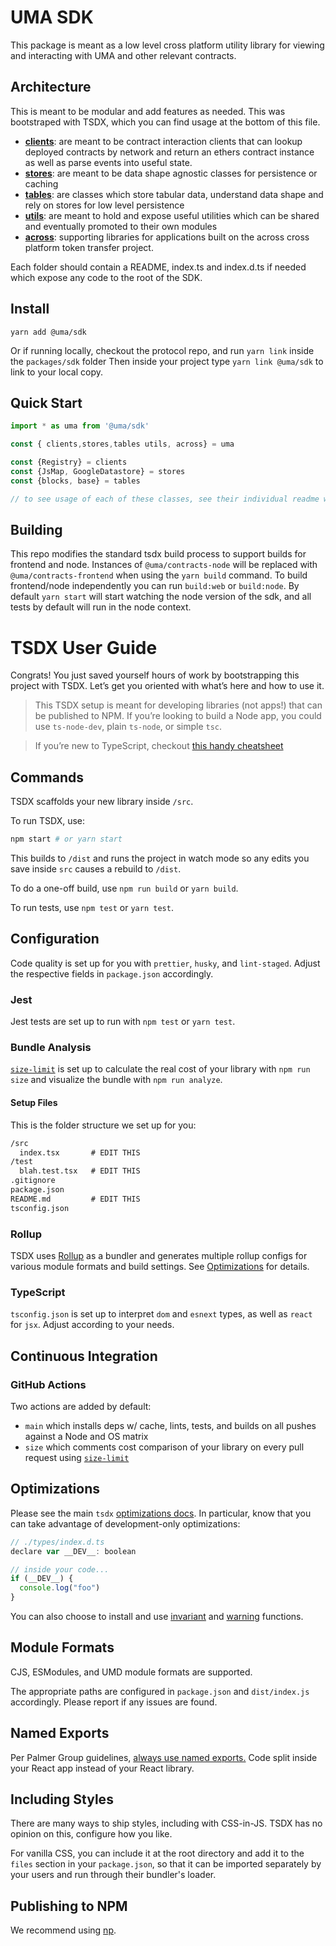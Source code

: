 # UMA SDK

This package is meant as a low level cross platform utility library for viewing and interacting with UMA and other relevant contracts.

## Architecture

This is meant to be modular and add features as needed. This was bootstraped with TSDX, which you can find usage at the bottom of this file.

- [**clients**](./src/clients/README.md): are meant to be contract interaction clients that can lookup deployed contracts by network and return an ethers contract instance as well as parse events into useful state.
- [**stores**](./src/stores/README.md): are meant to be data shape agnostic classes for persistence or caching
- [**tables**](./src/tables/README.md): are classes which store tabular data, understand data shape and rely on stores for low level persistence
- [**utils**](./src/utils.ts): are meant to hold and expose useful utilities which can be shared and eventually promoted to their own modules
- [**across**](./src/across/README.md): supporting libraries for applications built on the across cross platform token transfer project.

Each folder should contain a README, index.ts and index.d.ts if needed which expose any code to the root of the SDK.

## Install

`yarn add @uma/sdk`

Or if running locally, checkout the protocol repo, and run `yarn link` inside the `packages/sdk` folder
Then inside your project type `yarn link @uma/sdk` to link to your local copy.

## Quick Start

```js
import * as uma from '@uma/sdk'

const { clients,stores,tables utils, across} = uma

const {Registry} = clients
const {JsMap, GoogleDatastore} = stores
const {blocks, base} = tables

// to see usage of each of these classes, see their individual readme within their directories.

```

## Building

This repo modifies the standard tsdx build process to support builds for frontend and node. Instances of `@uma/contracts-node` will
be replaced with `@uma/contracts-frontend` when using the `yarn build` command. To build frontend/node independently
you can run `build:web` or `build:node`. By default `yarn start` will start watching the node version of the sdk, and all
tests by default will run in the node context.

# TSDX User Guide

Congrats! You just saved yourself hours of work by bootstrapping this project with TSDX. Let’s get you oriented with what’s here and how to use it.

> This TSDX setup is meant for developing libraries (not apps!) that can be published to NPM. If you’re looking to build a Node app, you could use `ts-node-dev`, plain `ts-node`, or simple `tsc`.

> If you’re new to TypeScript, checkout [this handy cheatsheet](https://devhints.io/typescript)

## Commands

TSDX scaffolds your new library inside `/src`.

To run TSDX, use:

```bash
npm start # or yarn start
```

This builds to `/dist` and runs the project in watch mode so any edits you save inside `src` causes a rebuild to `/dist`.

To do a one-off build, use `npm run build` or `yarn build`.

To run tests, use `npm test` or `yarn test`.

## Configuration

Code quality is set up for you with `prettier`, `husky`, and `lint-staged`. Adjust the respective fields in `package.json` accordingly.

### Jest

Jest tests are set up to run with `npm test` or `yarn test`.

### Bundle Analysis

[`size-limit`](https://github.com/ai/size-limit) is set up to calculate the real cost of your library with `npm run size` and visualize the bundle with `npm run analyze`.

#### Setup Files

This is the folder structure we set up for you:

```txt
/src
  index.tsx       # EDIT THIS
/test
  blah.test.tsx   # EDIT THIS
.gitignore
package.json
README.md         # EDIT THIS
tsconfig.json
```

### Rollup

TSDX uses [Rollup](https://rollupjs.org) as a bundler and generates multiple rollup configs for various module formats and build settings. See [Optimizations](#optimizations) for details.

### TypeScript

`tsconfig.json` is set up to interpret `dom` and `esnext` types, as well as `react` for `jsx`. Adjust according to your needs.

## Continuous Integration

### GitHub Actions

Two actions are added by default:

- `main` which installs deps w/ cache, lints, tests, and builds on all pushes against a Node and OS matrix
- `size` which comments cost comparison of your library on every pull request using [`size-limit`](https://github.com/ai/size-limit)

## Optimizations

Please see the main `tsdx` [optimizations docs](https://github.com/palmerhq/tsdx#optimizations). In particular, know that you can take advantage of development-only optimizations:

```js
// ./types/index.d.ts
declare var __DEV__: boolean

// inside your code...
if (__DEV__) {
  console.log("foo")
}
```

You can also choose to install and use [invariant](https://github.com/palmerhq/tsdx#invariant) and [warning](https://github.com/palmerhq/tsdx#warning) functions.

## Module Formats

CJS, ESModules, and UMD module formats are supported.

The appropriate paths are configured in `package.json` and `dist/index.js` accordingly. Please report if any issues are found.

## Named Exports

Per Palmer Group guidelines, [always use named exports.](https://github.com/palmerhq/typescript#exports) Code split inside your React app instead of your React library.

## Including Styles

There are many ways to ship styles, including with CSS-in-JS. TSDX has no opinion on this, configure how you like.

For vanilla CSS, you can include it at the root directory and add it to the `files` section in your `package.json`, so that it can be imported separately by your users and run through their bundler's loader.

## Publishing to NPM

We recommend using [np](https://github.com/sindresorhus/np).
